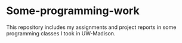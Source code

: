 # Some-programming-work
This repository includes my assignments and project reports in some programming classes I took in UW-Madison.

